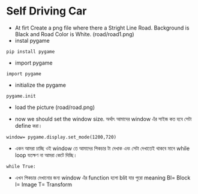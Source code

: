 # Self Driving Car
- At firt Create a png file where there a Stright Line Road. Background is Black and Road Color is White. (road/road1.png)
- instal pygame
```
pip install pygame
```
- import pygame
```
import pygame
```
- initialize the pygame
```
pygame.init
```
- load the picture (road/road.png)

- now we should set the window size. অর্থাৎ আমাদের window এঁর সাইজ কত হবে সেটা define করা। 
```
window= pygame.display.set_mode(1200,720)
```
- একন আমরা চাচ্ছি ওই window তে আমাদের পিকচার টা দেখাক এবং সেটা দেখাতেই থাকবে মানে while loop যতক্ষণ না আমরা কেটে দিচ্ছি। 
```
while True: 
```
- এখন পিকচার দেখানোর জন্য window এঁর function হলো blit যার পুরো meaning Bl= Block I= Image T= Transform
